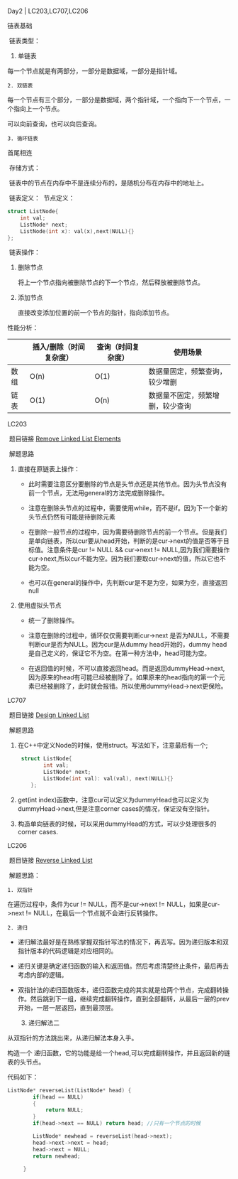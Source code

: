 Day2 | LC203,LC707,LC206

链表基础

​	链表类型：

1. 单链表

 每一个节点就是有两部分，一部分是数据域，一部分是指针域。

	2. 双链表

 每一个节点有三个部分，一部分是数据域，两个指针域，一个指向下一个节点，一个指向上一个节点。

 可以向前查询，也可以向后查询。

	3. 循环链表

 首尾相连


 	

​	存储方式：

​		链表中的节点在内存中不是连续分布的，是随机分布在内存中的地址上。	

​	链表定义：
​		节点定义：			

```c++
struct ListNode{
    int val;
    ListNode* next;
    ListNode(int x): val(x),next(NULL){}
};
```

​	  链表操作：

  1. 删除节点

     将上一个节点指向被删除节点的下一个节点，然后释放被删除节点。

  2. 添加节点

     直接改变添加位置的前一个节点的指针，指向添加节点。

性能分析：
	

|      | 插入/删除（时间复杂度） | 查询（时间复杂度） | 使用场景                         |
| ---- | ----------------------- | ------------------ | -------------------------------- |
| 数组 | O(n)                    | O(1)               | 数据量固定，频繁查询，较少增删   |
| 链表 | O(1)                    | O(n)               | 数据量不固定，频繁增删，较少查询 |





LC203

​	题目链接 [Remove Linked List Elements](https://leetcode.com/problems/remove-linked-list-elements/)

​	解题思路 

1. 直接在原链表上操作：

   - 此时需要注意区分要删除的节点是头节点还是其他节点。因为头节点没有前一个节点，无法用general的方法完成删除操作。

   - 注意在删除头节点的过程中，需要使用while，而不是if。因为下一个新的头节点仍然有可能是待删除元素

   - 在删除一般节点的过程中，因为需要待删除节点的前一个节点。但是我们是单向链表，所以cur要从head开始，判断的是cur->next的值是否等于目标值。注意条件是cur != NULL && cur->next != NULL,因为我们需要操作cur->next,所以cur不能为空。因为我们要取cur->next的值，所以它也不能为空。
   
   - 也可以在general的操作中，先判断cur是不是为空，如果为空，直接返回null
   

2. 使用虚拟头节点

   - 统一了删除操作。

   - 注意在删除的过程中，循环仅仅需要判断cur->next 是否为NULL，不需要判断cur是否为NULL。因为cur是从dummy head开始的，dummy head是自己定义的，保证它不为空。在第一种方法中，head可能为空。

   - 在返回值的时候，不可以直接返回head。而是返回dummyHead->next,因为原来的head有可能已经被删除了。如果原来的head指向的第一个元素已经被删除了，此时就会报错。所以使用dummyHead->next更保险。



LC707

​	题目链接 [Design Linked List](https://leetcode.com/problems/design-linked-list/)

​	解题思路 

  1. 在C++中定义Node的时候，使用struct。写法如下，注意最后有一个;

     ```c++
      struct ListNode{
             int val;
             ListNode* next;
             ListNode(int val): val(val), next(NULL){}
         };
     ```

  2. get(int index)函数中，注意cur可以定义为dummyHead也可以定义为dummyHead->next,但是注意corner cases的情况，保证没有空指针。

  3. 构造单向链表的时候，可以采用dummyHead的方式，可以少处理很多的corner cases.





LC206

​	题目链接 [Reverse Linked List](https://leetcode.com/problems/reverse-linked-list/)

​	解题思路：

	1. 双指针

  在遍历过程中，条件为cur != NULL，而不是cur->next != NULL，如果是cur->next != NULL，在最后一个节点就不会进行反转操作。

	2. 递归

-  递归解法最好是在熟练掌握双指针写法的情况下，再去写。因为递归版本和双指针版本的代码逻辑是对应相同的。

-  递归关键是确定递归函数的输入和返回值。然后考虑清楚终止条件，最后再去考虑内部的逻辑。

-  双指针法的递归函数版本，递归函数完成的其实就是给两个节点，完成翻转操作。然后跳到下一组，继续完成翻转操作，直到全部翻转，从最后一层的prev开始，一层一层返回，直到最顶层。


	3. 递归解法二

 从双指针的方法跳出来，从递归解法本身入手。

 构造一个 递归函数，它的功能是给一个head,可以完成翻转操作，并且返回新的链表的头节点。

 代码如下：

 ```C++
 ListNode* reverseList(ListNode* head) {
         if(head == NULL)
         {
             return NULL;
         }
         if(head->next == NULL) return head; //只有一个节点的时候
 
         ListNode* newhead = reverseList(head->next);
         head->next->next = head;
         head->next = NULL;
         return newhead;
          
      }
 ```


​           


​     

​		




